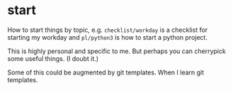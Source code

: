 # start

How to start things by topic, e.g. `checklist/workday` is a checklist for starting my workday
and `pl/python3` is how to start a python project.

This is highly personal and specific to me. But perhaps you can cherrypick some useful things. (I doubt it.)

Some of this could be augmented by git templates. When I learn git templates.

